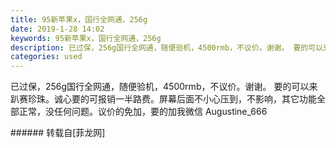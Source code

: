 ```yaml
---
title: 95新苹果x，国行全网通，256g
date: 2019-1-28 14:02
keywords: 95新苹果x，国行全网通，256g
description: 已过保，256g国行全网通，随便验机，4500rmb，不议价。谢谢。 要的可以来趴赛珍珠。诚心要的可报销一半路费。屏幕后面不小心压到，不影响，其它功能全部正常，没任何问题。议价的免加，要的加我微信 Augustine_666
categories: used
---
```

<td class="t_f" id="postmessage_2829499">

已过保，256g国行全网通，随便验机，4500rmb，不议价。谢谢。 要的可以来趴赛珍珠。诚心要的可报销一半路费。屏幕后面不小心压到，不影响，其它功能全部正常，没任何问题。议价的免加，要的加我微信 Augustine_666<br/>
</td>
###### 转载自[菲龙网]
